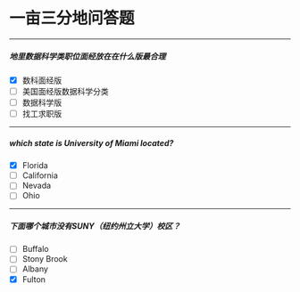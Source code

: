 # 一亩三分地问答题
***  
  
##### 地里数据科学类职位面经放在在什么版最合理    
- [x] 数科面经版  
- [ ] 美国面经版数据科学分类  
- [ ] 数据科学版  
- [ ] 找工求职版  

***
##### which state is University of Miami located?  
- [x] Florida
- [ ] California  
- [ ] Nevada  
- [ ] Ohio   

***
##### 下面哪个城市没有SUNY（纽约州立大学）校区？
- [ ] Buffalo
- [ ] Stony Brook  
- [ ] Albany 
- [x] Fulton
